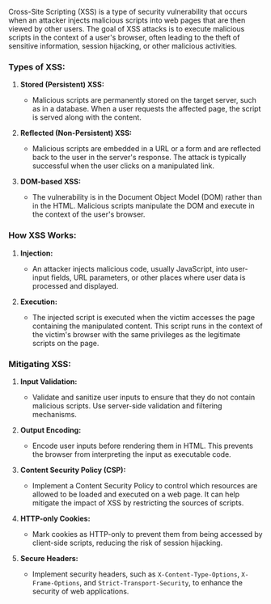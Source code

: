 Cross-Site Scripting (XSS) is a type of security vulnerability that occurs when an attacker injects malicious scripts into web pages that are then viewed by other users. The goal of XSS attacks is to execute malicious scripts in the context of a user's browser, often leading to the theft of sensitive information, session hijacking, or other malicious activities.

### Types of XSS:

1. **Stored (Persistent) XSS:**
   - Malicious scripts are permanently stored on the target server, such as in a database. When a user requests the affected page, the script is served along with the content.

2. **Reflected (Non-Persistent) XSS:**
   - Malicious scripts are embedded in a URL or a form and are reflected back to the user in the server's response. The attack is typically successful when the user clicks on a manipulated link.

3. **DOM-based XSS:**
   - The vulnerability is in the Document Object Model (DOM) rather than in the HTML. Malicious scripts manipulate the DOM and execute in the context of the user's browser.

### How XSS Works:

1. **Injection:**
   - An attacker injects malicious code, usually JavaScript, into user-input fields, URL parameters, or other places where user data is processed and displayed.

2. **Execution:**
   - The injected script is executed when the victim accesses the page containing the manipulated content. This script runs in the context of the victim's browser with the same privileges as the legitimate scripts on the page.

### Mitigating XSS:

1. **Input Validation:**
   - Validate and sanitize user inputs to ensure that they do not contain malicious scripts. Use server-side validation and filtering mechanisms.

2. **Output Encoding:**
   - Encode user inputs before rendering them in HTML. This prevents the browser from interpreting the input as executable code.

3. **Content Security Policy (CSP):**
   - Implement a Content Security Policy to control which resources are allowed to be loaded and executed on a web page. It can help mitigate the impact of XSS by restricting the sources of scripts.

4. **HTTP-only Cookies:**
   - Mark cookies as HTTP-only to prevent them from being accessed by client-side scripts, reducing the risk of session hijacking.

5. **Secure Headers:**
   - Implement security headers, such as `X-Content-Type-Options`, `X-Frame-Options`, and `Strict-Transport-Security`, to enhance the security of web applications.


